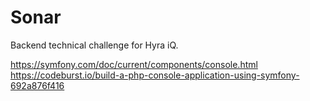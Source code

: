 Sonar
=====

Backend technical challenge for Hyra iQ.


https://symfony.com/doc/current/components/console.html
https://codeburst.io/build-a-php-console-application-using-symfony-692a876f416
